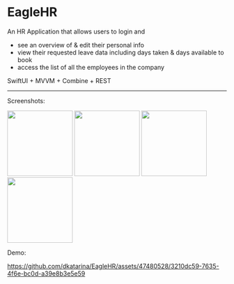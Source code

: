 # EagleHR

An HR Application that allows users to login and
  - see an overview of & edit their personal info
  - view their requested leave data including days taken & days available to book
  - access the list of all the employees in the company

SwiftUI + MVVM + Combine + REST
_____
Screenshots:

<img src="https://github.com/dkatarina/EagleHR/assets/47480528/796f0cca-23c0-4554-9e09-3374b9c5cf3e" width="150" />
<img src="https://github.com/dkatarina/EagleHR/assets/47480528/906dd444-4eb1-4939-a950-7546b0943e36" width="150" />
<img src="https://github.com/dkatarina/EagleHR/assets/47480528/f94fa899-e549-49fb-97fb-564c0f1fbf14" width="150" />
<img src="https://github.com/dkatarina/EagleHR/assets/47480528/43a8998b-648c-4391-ae6e-8a9f41a716f7" width="150" />

Demo:

https://github.com/dkatarina/EagleHR/assets/47480528/3210dc59-7635-4f6e-bc0d-a39e8b3e5e59

